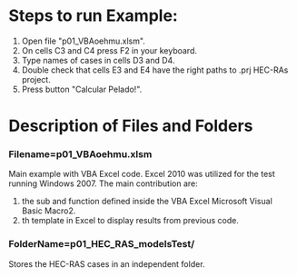 # Steps to run Example:
1. Open file "p01_VBAoehmu.xlsm".
2. On cells C3 and C4 press F2 in your keyboard.
3. Type names of cases in cells D3 and D4.
4. Double check that cells E3 and E4 have the right paths to .prj HEC-RAs project.
5. Press button "Calcular Pelado!".

# Description of Files and Folders
### Filename=**p01_VBAoehmu.xlsm**
Main example with VBA Excel code. Excel 2010 was utilized for the test running Windows 2007. The main contribution are:
 1. the sub and function defined inside the VBA Excel Microsoft Visual Basic Macro2.
 2. th template in Excel to display results from previous code.

### FolderName=**p01_HEC_RAS_modelsTest/**
Stores the HEC-RAS cases in an independent folder.




